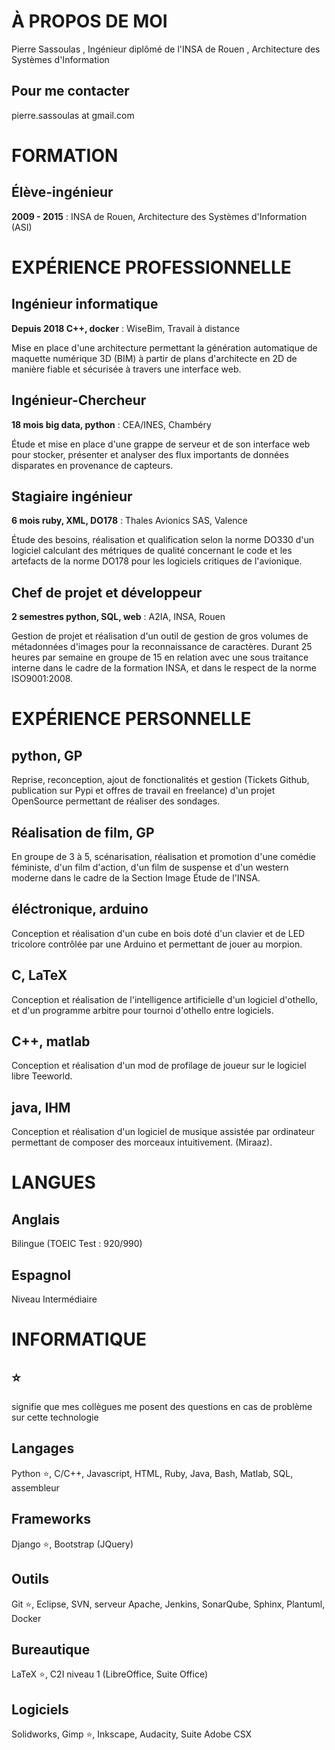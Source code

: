 # À PROPOS DE MOI

Pierre  Sassoulas , Ingénieur diplômé de l'INSA de Rouen , Architecture des Systèmes d'Information 

## Pour me contacter

pierre.sassoulas at gmail.com 


# FORMATION

## Élève-ingénieur

**2009 - 2015** : INSA de Rouen, Architecture des Systèmes d'Information (ASI)




# EXPÉRIENCE PROFESSIONNELLE

## Ingénieur informatique

**Depuis 2018 __C++__, __docker__** : WiseBim, Travail à distance

 Mise en place d'une architecture permettant la génération automatique de maquette numérique 3D (BIM) à partir de plans d'architecte en 2D de manière fiable et sécurisée à travers une interface web. 


## Ingénieur-Chercheur

**18 mois  __big data__, __python__** : CEA/INES, Chambéry

 Étude et mise en place d'une grappe de serveur et de son interface web pour stocker, présenter et analyser des flux importants de données disparates en provenance de capteurs. 


## Stagiaire ingénieur

**6 mois  __ruby__, __XML__, __DO178__** : Thales Avionics SAS, Valence

 Étude des besoins, réalisation et qualification selon la norme DO330 d'un logiciel calculant des métriques de qualité concernant le code et les artefacts de la norme DO178 pour les logiciels critiques de l'avionique. 


## Chef de projet et développeur

**2 semestres __python__, __SQL__, __web__** : A2IA, INSA, Rouen

 Gestion de projet et réalisation d'un outil de gestion de gros volumes de métadonnées d'images pour la reconnaissance de caractères. Durant 25 heures par semaine en groupe de 15 en relation avec une sous traitance interne dans le cadre de la formation INSA, et dans le respect de la norme ISO9001:2008. 


# EXPÉRIENCE PERSONNELLE

## __python__, __GP__

 Reprise, reconception, ajout de fonctionalités et gestion (Tickets Github, publication sur Pypi et offres de travail en freelance) d'un projet OpenSource permettant de réaliser des sondages. 


## __Réalisation de film__, __GP__

 En groupe de 3 à 5, scénarisation, réalisation et promotion d'une comédie féministe, d'un film d'action, d'un film de suspense et d'un western moderne dans le cadre de la Section Image Étude de l'INSA. 


## __éléctronique__, __arduino__

 Conception et réalisation d'un cube en bois doté d'un clavier et de LED tricolore contrôlée par une Arduino et permettant de jouer au morpion. 


## __C__, __LaTeX__

 Conception et réalisation de l'intelligence artificielle d'un logiciel d'othello, et d'un programme arbitre pour tournoi d'othello entre logiciels. 


## __C++__, __matlab__

 Conception et réalisation d'un mod de profilage de joueur sur le logiciel libre Teeworld. 


## __java__, __IHM__

 Conception et réalisation d'un logiciel de musique assistée par ordinateur permettant de composer des morceaux intuitivement. (Miraaz). 


# LANGUES

## Anglais

Bilingue (TOEIC Test : 920/990)

## Espagnol

Niveau Intermédiaire

# INFORMATIQUE

## :star:

signifie que mes collègues me posent des questions en cas de problème sur cette technologie

## __Langages__

Python :star:, C/C++, Javascript, HTML, Ruby, Java, Bash, Matlab, SQL, assembleur

## __Frameworks__

Django :star:, Bootstrap (JQuery)

## __Outils__

Git :star:, Eclipse, SVN, serveur Apache, Jenkins, SonarQube, Sphinx, Plantuml, Docker

## __Bureautique__

LaTeX :star:, C2I niveau 1 (LibreOffice, Suite Office)

## __Logiciels__

Solidworks, Gimp :star:, Inkscape, Audacity, Suite Adobe CSX
